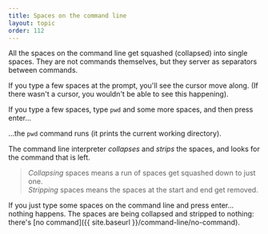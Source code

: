 ```yaml
---
title: Spaces on the command line
layout: topic
order: 112
---
```


All the spaces on the command line get squashed (collapsed) into single spaces.
They are not commands themselves, but they server as separators between
commands.

If you type a few spaces at the prompt, you'll see the cursor move along. (If
there wasn't a cursor, you wouldn't be able to see this happening).

If you type a few spaces, type `pwd` and some more spaces, and then press
enter...

...the `pwd` command runs (it prints the current working directory).

The command line interpreter _collapses_ and _strips_ the spaces, and looks for
the command that is left.

> _Collapsing_ spaces means a run of spaces get squashed down to just one.
> <br>
> _Stripping_ spaces means the spaces at the start and end get removed.

If you just type some spaces on the command line and press enter... nothing
happens. The spaces are being collapsed and stripped to nothing: there's
[no command]({{ site.baseurl }}/command-line/no-command).
 